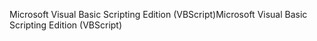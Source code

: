 <span data-ttu-id="9f961-101">Microsoft Visual Basic Scripting Edition (VBScript)</span><span class="sxs-lookup"><span data-stu-id="9f961-101">Microsoft Visual Basic Scripting Edition (VBScript)</span></span>